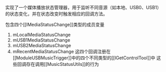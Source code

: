 实现了一个媒体播放状态管理器，用于监听不同音源（如本地、USB0、USB1）的状态变化，并在状态改变时触发相应的回调方法。


包含四个[[IMediaStatusChange]]类型的成员变量
1. mLocalMediaStatusChange
2. mUSB1MediaStatusChange
3. mUSB2MediaStatusChange
4. mRecentMediaStatusChange
这四个回调注册在[[ModuleUSBMusicTrigger]]中的四个不同类型的[[IGetControlTool]]中
这些回调存在调用[[MusicStatusUtils]]的行为